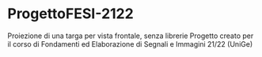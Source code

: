 # ProgettoFESI-2122

Proiezione di una targa per vista frontale, senza librerie
Progetto creato per il corso di Fondamenti ed Elaborazione di Segnali e Immagini 21/22 (UniGe)
